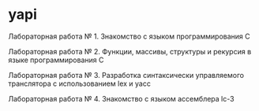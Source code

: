 # yapi
Лабораторная работа № 1. Знакомство с языком программирования C

Лабораторная работа № 2. Функции, массивы, структуры и рекурсия в языке программирования C

Лабораторная работа № 3. Разработка синтаксически управляемого транслятора с использованием lex и yacc

Лабораторная работа № 4. Знакомство с языком ассемблера lc-3
